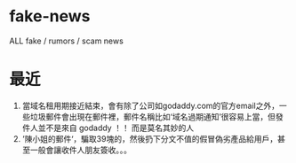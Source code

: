 # fake-news
ALL fake / rumors / scam news

# 最近
1. 當域名租用期接近結束，會有除了公司如godaddy.com的官方email之外，一些垃圾郵件會出現在郵件裡，郵件名稱比如‘域名過期通知’很容易上當，但發件人並不是來自 godaddy ！！ 而是莫名其妙的人
2. ’陳小姐的郵件‘，騙取39塊的，然後扔下分文不值的假冒偽劣產品給用戶，甚至一般會讓收件人朋友簽收。。。
